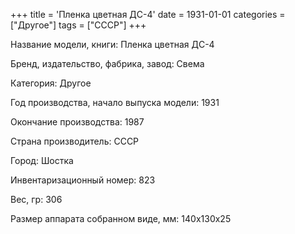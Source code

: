 +++
title = 'Пленка цветная ДС-4'
date = 1931-01-01
categories = ["Другое"]
tags = ["СССР"]
+++

Название модели, книги: Пленка цветная ДС-4

Бренд, издательство, фабрика, завод: Свема

Категория: Другое

Год производства, начало выпуска модели: 1931

Окончание производства: 1987

Страна производитель: СССР

Город: Шостка

Инвентаризационный номер: 823

Вес, гр: 306

Размер аппарата  собранном виде, мм: 140х130х25

